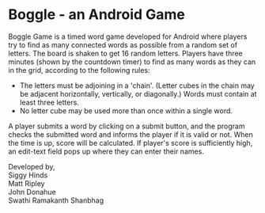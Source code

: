 # Boggle - an Android Game

Boggle Game is a timed word game developed for Android where players try to find as many connected words as possible from a random set of letters. The board is shaken to get 16 random letters. Players have three minutes (shown by the countdown timer) to find as many words as they can in the grid, according to the following rules:

* The letters must be adjoining in a 'chain'. (Letter cubes in the chain may be adjacent horizontally, vertically, or diagonally.)
Words must contain at least three letters.
* No letter cube may be used more than once within a single word.

A player submits a word by clicking on a submit button, and the program checks the submitted word and informs the player if it is valid or not. When the time is up, score will be calculated. If player's score is sufficiently high, an edit-text field pops up where they can enter their names.

Developed by, <br/>
Siggy Hinds <br/>
Matt Ripley<br/>
John Donahue<br/>
Swathi Ramakanth Shanbhag
